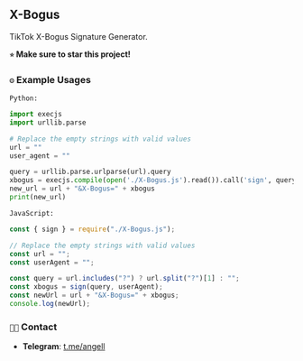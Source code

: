 ## X-Bogus
TikTok X-Bogus Signature Generator.


**`⭐` Make sure to star this project!**

### `⚙️` Example Usages 
`Python:`
```py
import execjs    
import urllib.parse

# Replace the empty strings with valid values
url = ""
user_agent = ""

query = urllib.parse.urlparse(url).query
xbogus = execjs.compile(open('./X-Bogus.js').read()).call('sign', query, user_agent)
new_url = url + "&X-Bogus=" + xbogus
print(new_url)
```
`JavaScript:`
```js
const { sign } = require("./X-Bogus.js");

// Replace the empty strings with valid values
const url = "";
const userAgent = "";

const query = url.includes("?") ? url.split("?")[1] : "";
const xbogus = sign(query, userAgent);
const newUrl = url + "&X-Bogus=" + xbogus;
console.log(newUrl);
```
### `👨‍💻` Contact
- **Telegram**: [t.me/angell](https://t.me/angell)
